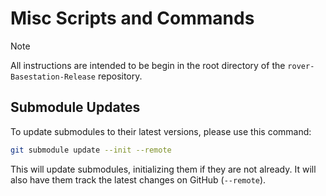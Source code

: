 # Misc Scripts and Commands

> [!NOTE]
> All instructions are intended to be begin in the root directory of the
> `rover-Basestation-Release` repository.

## Submodule Updates

To update submodules to their latest versions, please use this command:

```bash
git submodule update --init --remote
```

This will update submodules, initializing them if they are not already. It will
also have them track the latest changes on GitHub (`--remote`).
